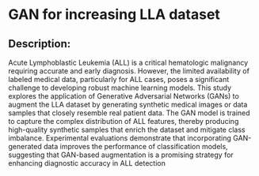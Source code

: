 # GAN for increasing LLA dataset

## Description:
Acute Lymphoblastic Leukemia (ALL) is a critical hematologic malignancy requiring accurate and early diagnosis. However, the limited availability of labeled medical data, particularly for ALL cases, poses a significant challenge to developing robust machine learning models. This study explores the application of Generative Adversarial Networks (GANs) to augment the LLA dataset by generating synthetic medical images or data samples that closely resemble real patient data. The GAN model is trained to capture the complex distribution of ALL features, thereby producing high-quality synthetic samples that enrich the dataset and mitigate class imbalance. Experimental evaluations demonstrate that incorporating GAN-generated data improves the performance of classification models, suggesting that GAN-based augmentation is a promising strategy for enhancing diagnostic accuracy in ALL detection

